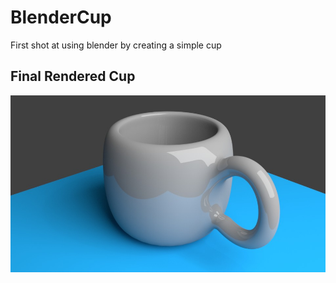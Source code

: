 # BlenderCup
First shot at using blender by creating a simple cup
## Final Rendered Cup ##
![Alt text](CupHighRes.jpg?raw=true "Rendered cup")
